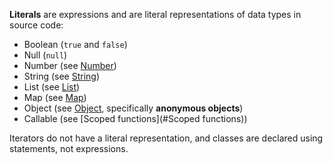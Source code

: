 **Literals** are expressions and are literal representations of data types in source code:

- Boolean (`true` and `false`)
- Null (`null`)
- Number (see [Number](#Number))
- String (see [String](#String))
- List (see [List](#List))
- Map (see [Map](#Map))
- Object (see [Object](#Object), specifically **anonymous objects**)
- Callable (see [Scoped functions](#Scoped functions))

Iterators do not have a literal representation, and classes are declared using statements, not expressions.
